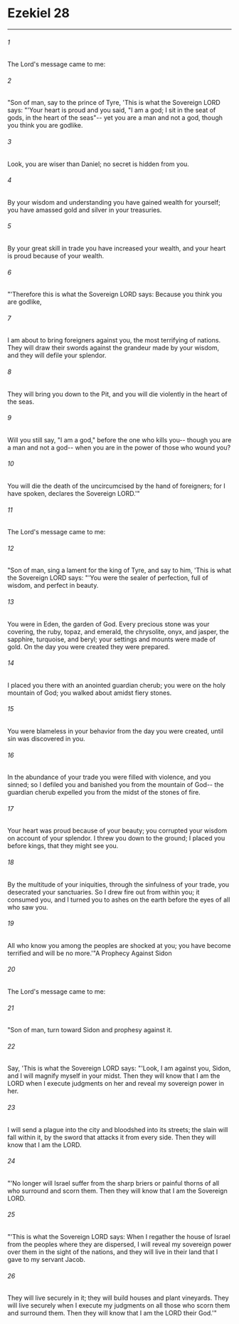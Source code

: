 # Ezekiel 28
***



###### 1 
The Lord's message came to me: 

###### 2 
"Son of man, say to the prince of Tyre, 'This is what the Sovereign LORD says: "'Your heart is proud and you said, "I am a god; I sit in the seat of gods, in the heart of the seas"-- yet you are a man and not a god, though you think you are godlike. 

###### 3 
Look, you are wiser than Daniel; no secret is hidden from you. 

###### 4 
By your wisdom and understanding you have gained wealth for yourself; you have amassed gold and silver in your treasuries. 

###### 5 
By your great skill in trade you have increased your wealth, and your heart is proud because of your wealth. 

###### 6 
"'Therefore this is what the Sovereign LORD says: Because you think you are godlike, 

###### 7 
I am about to bring foreigners against you, the most terrifying of nations. They will draw their swords against the grandeur made by your wisdom, and they will defile your splendor. 

###### 8 
They will bring you down to the Pit, and you will die violently in the heart of the seas. 

###### 9 
Will you still say, "I am a god," before the one who kills you-- though you are a man and not a god-- when you are in the power of those who wound you? 

###### 10 
You will die the death of the uncircumcised by the hand of foreigners; for I have spoken, declares the Sovereign LORD.'" 

###### 11 
The Lord's message came to me: 

###### 12 
"Son of man, sing a lament for the king of Tyre, and say to him, 'This is what the Sovereign LORD says: "'You were the sealer of perfection, full of wisdom, and perfect in beauty. 

###### 13 
You were in Eden, the garden of God. Every precious stone was your covering, the ruby, topaz, and emerald, the chrysolite, onyx, and jasper, the sapphire, turquoise, and beryl; your settings and mounts were made of gold. On the day you were created they were prepared. 

###### 14 
I placed you there with an anointed guardian cherub; you were on the holy mountain of God; you walked about amidst fiery stones. 

###### 15 
You were blameless in your behavior from the day you were created, until sin was discovered in you. 

###### 16 
In the abundance of your trade you were filled with violence, and you sinned; so I defiled you and banished you from the mountain of God-- the guardian cherub expelled you from the midst of the stones of fire. 

###### 17 
Your heart was proud because of your beauty; you corrupted your wisdom on account of your splendor. I threw you down to the ground; I placed you before kings, that they might see you. 

###### 18 
By the multitude of your iniquities, through the sinfulness of your trade, you desecrated your sanctuaries. So I drew fire out from within you; it consumed you, and I turned you to ashes on the earth before the eyes of all who saw you. 

###### 19 
All who know you among the peoples are shocked at you; you have become terrified and will be no more.'"A Prophecy Against Sidon 

###### 20 
The Lord's message came to me: 

###### 21 
"Son of man, turn toward Sidon and prophesy against it. 

###### 22 
Say, 'This is what the Sovereign LORD says: "'Look, I am against you, Sidon, and I will magnify myself in your midst. Then they will know that I am the LORD when I execute judgments on her and reveal my sovereign power in her. 

###### 23 
I will send a plague into the city and bloodshed into its streets; the slain will fall within it, by the sword that attacks it from every side. Then they will know that I am the LORD. 

###### 24 
"'No longer will Israel suffer from the sharp briers or painful thorns of all who surround and scorn them. Then they will know that I am the Sovereign LORD. 

###### 25 
"'This is what the Sovereign LORD says: When I regather the house of Israel from the peoples where they are dispersed, I will reveal my sovereign power over them in the sight of the nations, and they will live in their land that I gave to my servant Jacob. 

###### 26 
They will live securely in it; they will build houses and plant vineyards. They will live securely when I execute my judgments on all those who scorn them and surround them. Then they will know that I am the LORD their God.'"
